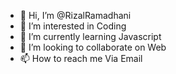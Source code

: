 - 👋 Hi, I’m @RizalRamadhani
- 👀 I’m interested in Coding
- 🌱 I’m currently learning Javascript
- 💞️ I’m looking to collaborate on Web
- 📫 How to reach me Via Email

<!---
RizalRamadhani/RizalRamadhani is a ✨ special ✨ repository because its `README.md` (this file) appears on your GitHub profile.
You can click the Preview link to take a look at your changes.
--->
